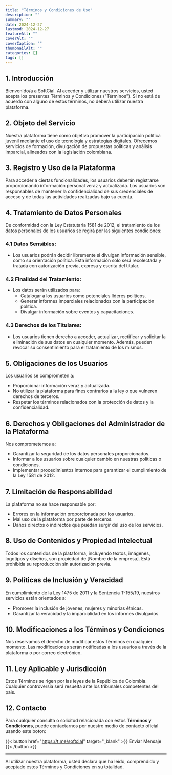 ```yaml
---
title: "Términos y Condiciones de Uso"
description: ""
summary: ""
date: 2024-12-27
lastmod: 2024-12-27
featureAlt: ""
coverAlt: ""
coverCaption: ""
thumbnailAlt: ""
categories: []
tags: []
---
```

## 1. Introducción
Bienvenido/a a SoftCial. Al acceder y utilizar nuestros servicios, usted acepta los presentes Términos y Condiciones ("Términos"). Si no está de acuerdo con alguno de estos términos, no deberá utilizar nuestra plataforma.

## 2. Objeto del Servicio
Nuestra plataforma tiene como objetivo promover la participación política juvenil mediante el uso de tecnología y estrategias digitales. Ofrecemos servicios de formación, divulgación de propuestas políticas y análisis imparcial, alineados con la legislación colombiana.

## 3. Registro y Uso de la Plataforma
Para acceder a ciertas funcionalidades, los usuarios deberán registrarse proporcionando información personal veraz y actualizada. Los usuarios son responsables de mantener la confidencialidad de sus credenciales de acceso y de todas las actividades realizadas bajo su cuenta.

## 4. Tratamiento de Datos Personales
De conformidad con la Ley Estatutaria 1581 de 2012, el tratamiento de los datos personales de los usuarios se regirá por las siguientes condiciones:

### 4.1 Datos Sensibles:

- Los usuarios podrán decidir libremente si divulgan información sensible, como su orientación política. Esta información solo será recolectada y tratada con autorización previa, expresa y escrita del titular.

### 4.2 Finalidad del Tratamiento:

- Los datos serán utilizados para:
    - Catalogar a los usuarios como potenciales líderes políticos.
    - Generar informes imparciales relacionados con la participación política.
    - Divulgar información sobre eventos y capacitaciones.

### 4.3 Derechos de los Titulares:

- Los usuarios tienen derecho a acceder, actualizar, rectificar y solicitar la eliminación de sus datos en cualquier momento. Además, pueden revocar su consentimiento para el tratamiento de los mismos.

## 5. Obligaciones de los Usuarios
Los usuarios se comprometen a:

- Proporcionar información veraz y actualizada.
- No utilizar la plataforma para fines contrarios a la ley o que vulneren derechos de terceros.
- Respetar los términos relacionados con la protección de datos y la confidencialidad.

## 6. Derechos y Obligaciones del Administrador de la Plataforma
Nos comprometemos a:

- Garantizar la seguridad de los datos personales proporcionados.
- Informar a los usuarios sobre cualquier cambio en nuestras políticas o condiciones.
- Implementar procedimientos internos para garantizar el cumplimiento de la Ley 1581 de 2012.

## 7. Limitación de Responsabilidad
La plataforma no se hace responsable por:

- Errores en la información proporcionada por los usuarios.
- Mal uso de la plataforma por parte de terceros.
- Daños directos o indirectos que puedan surgir del uso de los servicios.

## 8. Uso de Contenidos y Propiedad Intelectual
Todos los contenidos de la plataforma, incluyendo textos, imágenes, logotipos y diseños, son propiedad de [Nombre de la empresa]. Está prohibida su reproducción sin autorización previa.

## 9. Políticas de Inclusión y Veracidad
En cumplimiento de la Ley 1475 de 2011 y la Sentencia T-155/19, nuestros servicios están orientados a:

- Promover la inclusión de jóvenes, mujeres y minorías étnicas.
- Garantizar la veracidad y la imparcialidad en los informes divulgados.

## 10. Modificaciones a los Términos y Condiciones
Nos reservamos el derecho de modificar estos Términos en cualquier momento. Las modificaciones serán notificadas a los usuarios a través de la plataforma o por correo electrónico.

## 11. Ley Aplicable y Jurisdicción
Estos Términos se rigen por las leyes de la República de Colombia. Cualquier controversia será resuelta ante los tribunales competentes del país.

## 12. Contacto
Para cualquier consulta o solicitud relacionada con estos **Términos y Condiciones**, puede contactarnos por nuestro medio de contacto oficial usando este boton:

{{< button href="https://t.me/softcial" target="_blank" >}}
Enviar Mensaje
{{< /button >}}

---

Al utilizar nuestra plataforma, usted declara que ha leído, comprendido y aceptado estos Términos y Condiciones en su totalidad.